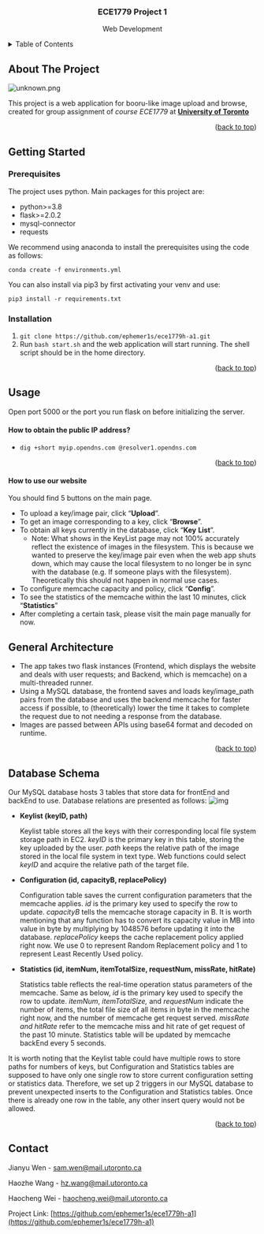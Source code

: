 <div id="top"></div>


<h3 align="center">ECE1779 Project 1</h3>

  <p align="center">
    Web Development
    <br />
  </p>
</div>



<!-- TABLE OF CONTENTS -->
<details>
  <summary>Table of Contents</summary>
  <ol>
    <li>
      <a href="#about-the-project">About The Project</a>
    </li>
    <li>
      <a href="#getting-started">Getting Started</a>
      <ul>
        <li><a href="#prerequisites">Prerequisites</a></li>
        <li><a href="#installation">Installation</a></li>
      </ul>
    </li>
    <li><a href="#usage">Usage</a></li>
    <li><a href="#General Architecture">General Architecture</a></li>
    <li><a href="#Database Schema">Database Schema</a></li>
    <li><a href="#contact">Contact</a></li>
  </ol>
</details>



<!-- ABOUT THE PROJECT -->
## About The Project

![unknown.png](https://imgpp.com/s1/2022/02/22/unknown.png)

This project is a web application for booru-like image upload and browse, created for group assignment of *course ECE1779* at **[University of Toronto](utoronto.ca)**

<p align="right">(<a href="#top">back to top</a>)</p>

<!-- GETTING STARTED -->

## Getting Started

### Prerequisites

The project uses python. Main packages for this project are:

* python>=3.8
* flask>=2.0.2
* mysql-connector
* requests

We recommend using anaconda to install the prerequisites using the code as follows:

`conda create -f environments.yml`

You can also install via pip3 by first activating your venv and use:

`pip3 install -r requirements.txt `



### Installation

1. `git clone https://github.com/ephemer1s/ece1779h-a1.git`
2. Run `bash start.sh` and the web application will start running. The shell script should be in the home directory.

<p align="right">(<a href="#top">back to top</a>)</p>


<!-- USAGE EXAMPLES -->
## Usage

Open port 5000 or the port you run flask on before initializing the server.

#### How to obtain the public IP address?

* `dig +short myip.opendns.com @resolver1.opendns.com`

<p align="right">(<a href="#top">back to top</a>)</p>

#### **How to use our website**

You should find 5 buttons on the main page. 

* To upload a key/image pair, click “**Upload**”.
* To get an image corresponding to a key, click “**Browse**”.
* To obtain all keys currently in the database, click “**Key** **List**”.
  * Note: What shows in the KeyList page may not 100% accurately reflect the existence of images in the filesystem. This is because we wanted to preserve the key/image pair even when the web app shuts down, which may cause the local filesystem to no longer be in sync with the database (e.g. If someone plays with the filesystem). Theoretically this should not happen in normal use cases.
* To configure memcache capacity and policy, click “**Config**”.
* To see the statistics of the memcache within the last 10 minutes, click “**Statistics**”
* After completing a certain task, please visit the main page manually for now.

<!-- General Architecture -->

## General Architecture

* The app takes two flask instances (Frontend, which displays the website and deals with user requests; and Backend, which is memcache) on a multi-threaded runner.
* Using a MySQL database, the frontend saves and loads key/image_path pairs from the database and uses the backend memcache for faster access if possible, to (theoretically) lower the time it takes to complete the request due to not needing a response from the database. 
* Images are passed between APIs using base64 format and decoded on runtime.



<p align="right">(<a href="#top">back to top</a>)</p>

<!-- Database Schema -->

## Database Schema

Our MySQL database hosts 3 tables that store data for frontEnd and backEnd to use. Database relations are presented as follows: ![img](https://lh4.googleusercontent.com/q44tvqIHN2iBLfU0TTWdJLKWCmydQDyEbSyvh9JSjPwik3_Bzqb4ex7tEZDo5Vtg0P3m6tVgTffTIKOZPyThXI6tTyieOJMY4aa2bGGL8f860XosD3E8egJXLO2W9ZAq-OH_Kh3q)  

* **Keylist (keyID, path)**

  Keylist table stores all the keys with their corresponding local file system storage path in EC2. *keyID* is the primary key in this table, storing the key uploaded by the user. *path* keeps the relative path of the image stored in the local file system in text type. Web functions could select *keyID* and acquire the relative path of the target file.

* **Configuration (id, capacityB, replacePolicy)**

  Configuration table saves the current configuration parameters that the memcache applies. *id* is the primary key used to specify the row to update. *capacityB* tells the memcache storage capacity in B. It is worth mentioning that any function has to convert its capacity value in MB into value in byte by multiplying by 1048576 before updating it into the database. *replacePolicy* keeps the cache replacement policy applied right now. We use 0 to represent Random Replacement policy and 1 to represent Least Recently Used policy.

* **Statistics (id, itemNum, itemTotalSize, requestNum, missRate, hitRate)**

  Statistics table reflects the real-time operation status parameters of the memcache. Same as below, *id* is the primary key used to specify the row to update. *itemNum*, *itemTotalSize,* and *requestNum* indicate the number of items, the total file size of all items in byte in the memcache right now, and the number of memcache get request served. *missRate and hitRate* refer to the memcache miss and hit rate of get request of the past 10 minute. Statistics table will be updated by memcache backEnd every 5 seconds.

It is worth noting that the Keylist table could have multiple rows to store paths for numbers of keys, but Configuration and Statistics tables are supposed to have only one single row to store current configuration setting or statistics data. Therefore, we set up 2 triggers in our MySQL database to prevent unexpected inserts to the Configuration and Statistics tables. Once there is already one row in the table, any other insert query would not be allowed.


<p align="right">(<a href="#top">back to top</a>)</p>

<!-- CONTACT -->

## Contact

Jianyu Wen - sam.wen@mail.utoronto.ca

Haozhe Wang - hz.wang@mail.utoronto.ca

Haocheng Wei - haocheng.wei@mail.utoronto.ca

Project Link: [https://github.com/ephemer1s/ece1779h-a1](https://github.com/ephemer1s/ece1779h-a1)
